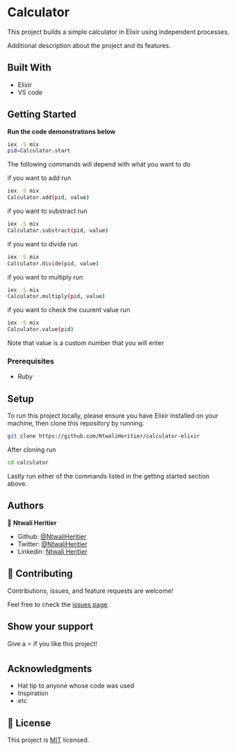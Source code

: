 # Calculator
This project builds a simple calculator in Elixir using independent processes.

Additional description about the project and its features.

## Built With

- Elixir
- VS code

## Getting Started

**Run the code demonstrations below**
 
```bash
iex -S mix
pid=Calculator.start
```
The following commands will depend with what you want to do

if you want to add run
```bash
iex -S mix
Calculator.add(pid, value)
```

if you want to substract run
```bash
iex -S mix
Calculator.substract(pid, value)
```

if you want to divide run
```bash
iex -S mix
Calculator.divide(pid, value)
```

if you want to multiply run
```bash
iex -S mix
Calculator.multiply(pid, value)
```
if you want to check the cuurent value run
```bash
iex -S mix
Calculator.value(pid)
```

Note that value is a custom number that you will enter

### Prerequisites

- Ruby

## Setup

To run this project locally, please ensure you have Elixir installed on your machine, then clone this repository by running.

```bash
git clone https://github.com/NtwaliHeritier/calculator-elixir
```

After cloning run

```bash 
cd calculator
```
Lastly run either of the commands listed in the getting started section above.

## Authors

👤 **Ntwali Heritier**

- Github: [@NtwaliHeritier](https://github.com/NtwaliHeritier)
- Twitter: [@NtwaliHeritier](https://twitter.com/NtwaliHeritier)
- Linkedin: [Ntwali Heritier](https://linkedin.com/in/ntwali-heritier-9950001a2)


## 🤝 Contributing

Contributions, issues, and feature requests are welcome!

Feel free to check the [issues page](issues/).

## Show your support

Give a ⭐️ if you like this project!

## Acknowledgments

- Hat tip to anyone whose code was used
- Inspiration
- etc

## 📝 License

This project is [MIT](lic.url) licensed.


